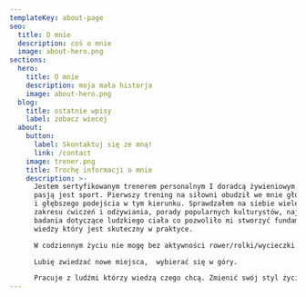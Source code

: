```yaml
---
templateKey: about-page
seo:
  title: O mnie
  description: coś o mnie
  image: about-hero.png
sections:
  hero:
    title: O mnie
    description: moja mała historja
    image: about-hero.png
  blog:
    title: ostatnie wpisy
    label: zobacz wiecej
  about:
    button:
      label: Skontaktuj się ze mną!
      link: /contact
    image: trener.png
    title: Trochę informacji o mnie
    description: >-
      Jestem sertyfikowanym trenerem personalnym I doradcą żywieniowym. Moją
      pasją jest sport. Pierwszy trening na siłowni obudził we mnie głód wiedzy
      i głębszego podejścia w tym kierunku. Sprawdzałem na siebie wiele teorii s
      zakresu ćwiczeń i odżywiania, porady popularnych kulturystów, najnowsze
      badania dotyczące ludzkiego ciała co pozwoliło mi stworzyć fundament
      wiedzy który jest skuteczny w praktyce.

      W codziennym życiu nie mogę bez aktywności rower/rolki/wycieczki.

      Lubię zwiedzać nowe miejsca,  wybierać się w góry.

      Pracuje z ludźmi którzy wiedzą czego chcą. Zmienić swój styl życia, sylwetkę, wdrążyć w swóje życie prawidłowych nawyków.
---
```


